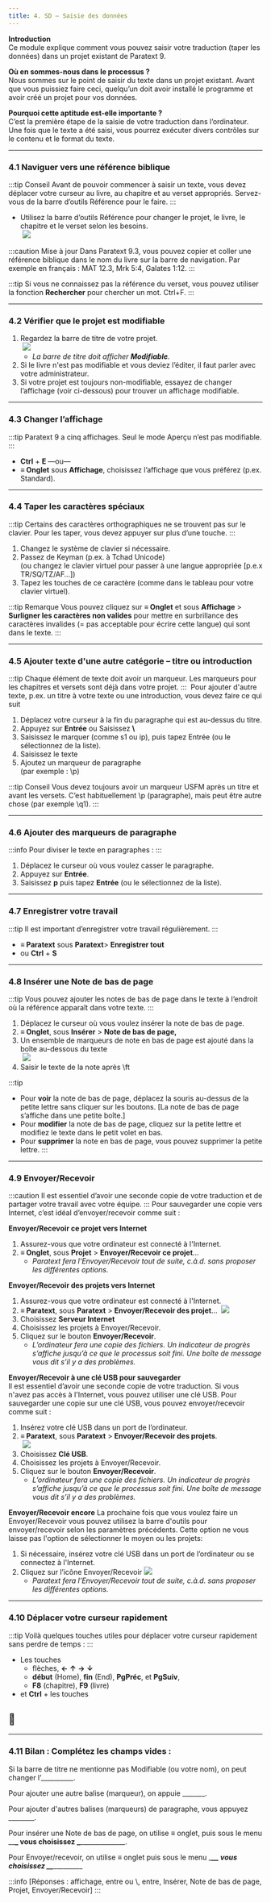 ```yaml
---
title: 4. SD – Saisie des données
---
```

**Introduction**  
Ce module explique comment vous pouvez saisir votre traduction (taper les données) dans un projet existant de Paratext 9.

**Où en sommes-nous dans le processus ?**  
Nous sommes sur le point de saisir du texte dans un projet existant. Avant que vous puissiez faire ceci, quelqu’un doit avoir installé le programme et avoir créé un projet pour vos données.

**Pourquoi cette aptitude est-elle importante ?**  
C’est la première étape de la saisie de votre traduction dans l’ordinateur. Une fois que le texte a été saisi, vous pourrez exécuter divers contrôles sur le contenu et le format du texte.


----
### 4.1 Naviguer vers une référence biblique
:::tip Conseil
Avant de pouvoir commencer à saisir un texte, vous devez déplacer votre curseur au livre, au chapitre et au verset appropriés. Servez-vous de la barre d’outils Référence pour le faire.
:::
-  Utilisez la barre d’outils Référence pour changer le projet, le livre, le chapitre et le verset selon les besoins.  
    ![](../media/e6a2eade32ae08b8c14d16d1520b306d.png)

:::caution Mise à jour
Dans Paratext 9.3, vous pouvez copier et coller une référence biblique dans le nom du livre sur la barre de navigation. Par exemple en français : MAT 12.3, Mrk 5:4, Galates 1:12. 
:::


:::tip
Si vous ne connaissez pas la référence du verset, vous pouvez utiliser la fonction **Rechercher** pour chercher un mot. Ctrl+F.
:::


----
### 4.2 Vérifier que le projet est modifiable

1.  Regardez la barre de titre de votre projet.  
    ![](../media/6e84d9126774350678147317a1c4c20e.png)  
     -   *La barre de titre doit afficher **Modifiable**.*
1.  Si le livre n'est pas modifiable et vous deviez l’éditer, il faut parler avec votre administrateur.
1.  Si votre projet est toujours non-modifiable, essayez de changer l’affichage (voir ci-dessous) pour trouver un affichage modifiable.


----
### 4.3 Changer l’affichage

:::tip
Paratext 9 a cinq affichages. Seul le mode Aperçu n’est pas modifiable.
:::

-  **Ctrl** + **E** —ou—
-  **≡ Onglet** sous **Affichage**, choisissez l’affichage que vous préférez (p.ex. Standard).


----
### 4.4 Taper les caractères spéciaux

:::tip
Certains des caractères orthographiques ne se trouvent pas sur le clavier. Pour les taper, vous devez appuyer sur plus d’une touche.
:::

1.  Changez le système de clavier si nécessaire.
1.  Passez de Keyman (p.ex. à Tchad Unicode)  
    (ou changez le clavier virtuel pour passer à une langue appropriée [p.e.x TR/SQ/TZ/AF…])
1.  Tapez les touches de ce caractère (comme dans le tableau pour votre clavier virtuel).

:::tip Remarque
Vous pouvez cliquez sur **≡ Onglet** et sous **Affichage** \> **Surligner les caractères non valides** pour mettre en surbrillance des caractères invalides (= pas acceptable pour écrire cette langue) qui sont dans le texte.
:::

----
### 4.5 Ajouter texte d'une autre catégorie – titre ou introduction

:::tip
Chaque élément de texte doit avoir un marqueur. Les marqueurs pour les chapitres et versets sont déjà dans votre projet. 
::: 
Pour ajouter d'autre texte, p.ex. un titre à votre texte ou une introduction, vous devez faire ce qui suit

1.  Déplacez votre curseur à la fin du paragraphe qui est au-dessus du titre.
1.  Appuyez sur **Entrée** ou Saisissez **\\**
1.  Saisissez le marquer (comme s1 ou ip), puis tapez Entrée (ou le sélectionnez de la liste).
1.  Saisissez le texte
1.  Ajoutez un marqueur de paragraphe  
    (par exemple : \\p)

:::tip Conseil
Vous devez toujours avoir un marqueur USFM après un titre et avant les versets. C’est habituellement \\p (paragraphe), mais peut être autre chose (par exemple \\q1).
:::

----
### 4.6 Ajouter des marqueurs de paragraphe

:::info
Pour diviser le texte en paragraphes : 
:::

1.  Déplacez le curseur où vous voulez casser le paragraphe.
1.  Appuyez sur **Entrée**.
1.  Saisissez **p** puis tapez **Entrée** (ou le sélectionnez de la liste).


----
### 4.7 Enregistrer votre travail

:::tip
Il est important d’enregistrer votre travail régulièrement.
:::

-  **≡ Paratext** sous **Paratext**\> **Enregistrer tout**
-  ou **Ctrl** + **S**


----
### 4.8 Insérer une Note de bas de page

:::tip
Vous pouvez ajouter les notes de bas de page dans le texte à l’endroit où la référence apparaît dans votre texte.
:::

1.  Déplacez le curseur où vous voulez insérer la note de bas de page.
1.  **≡ Onglet**, sous **Insérer** \> **Note de bas de page,**
1.  Un ensemble de marqueurs de note en bas de page est ajouté dans la boîte au-dessous du texte  
    ![](../media/2b33a4d17a03ff35921422daecbb4331.png)
1.  Saisir le texte de la note après \\ft

:::tip
- Pour **voir** la note de bas de page, déplacez la souris au-dessus de la petite lettre sans cliquer sur les boutons. [La note de bas de page s’affiche dans une petite boîte.]
- Pour **modifier** la note de bas de page, cliquez sur la petite lettre et modifiez le texte dans le petit volet en bas.
- Pour **supprimer** la note en bas de page, vous pouvez supprimer la petite lettre.
:::


----
### 4.9 Envoyer/Recevoir

:::caution
Il est essentiel d’avoir une seconde copie de votre traduction et de partager votre travail avec votre équipe. 
:::
Pour sauvegarder une copie vers Internet, c’est idéal d’envoyer/recevoir comme suit :

**Envoyer/Recevoir ce projet vers Internet**
1.  Assurez-vous que votre ordinateur est connecté à l'Internet.
1.  **≡ Onglet**, sous **Projet** \> **Envoyer/Recevoir ce projet**…  
     -  *Paratext fera l'Envoyer/Recevoir tout de suite, c.à.d. sans proposer les différentes options.*

**Envoyer/Recevoir des projets vers Internet**
1.  Assurez-vous que votre ordinateur est connecté à l'Internet.
1.  **≡ Paratext**, sous **Paratext** \> **Envoyer/Recevoir des projet**…
    ![](../media/973a4f53fef97a18fd80486e7be84a0e.png)
1.  Choisissez **Serveur Internet**
1.  Choisissez les projets à Envoyer/Recevoir.
1.  Cliquez sur le bouton **Envoyer/Recevoir**.  
     -  *L’ordinateur fera une copie des fichiers. Un indicateur de progrès s’affiche jusqu’à ce que le processus soit fini. Une boîte de message vous dit s’il y a des problèmes.*

**Envoyer/Recevoir à une clé USB pour sauvegarder**  
Il est essentiel d’avoir une seconde copie de votre traduction. Si vous n'avez pas accès à l'Internet, vous pouvez utiliser une clé USB. Pour sauvegarder une copie sur une clé USB, vous pouvez envoyer/recevoir comme suit :

1.  Insérez votre clé USB dans un port de l’ordinateur.
1.  **≡ Paratext**, sous **Paratext** \> **Envoyer/Recevoir des projets**.  
    ![](../media/92695806a3bb9483663cc3437720f21e.png)
1.  Choisissez **Clé USB**.
1.  Choisissez les projets à Envoyer/Recevoir.
1.  Cliquez sur le bouton **Envoyer/Recevoir**.  
     -  *L’ordinateur fera une copie des fichiers. Un indicateur de progrès s’affiche jusqu’à ce que le processus soit fini. Une boîte de message vous dit s’il y a des problèmes.*

**Envoyer/Recevoir encore**
La prochaine fois que vous voulez faire un Envoyer/Recevoir vous pouvez utilisez la barre d'outils pour envoyer/recevoir selon les paramètres précédents. Cette option ne vous laisse pas l'option de sélectionner le moyen ou les projets:

1.  Si nécessaire, insérez votre clé USB dans un port de l’ordinateur ou se connectez à l'Internet.
1.  Cliquez sur l’icône Envoyer/Recevoir ![](../media/1ef2ba0646b2eb0477c00f3ef38057f4.png)  
     -   *Paratext fera l'Envoyer/Recevoir tout de suite, c.à.d. sans proposer les différentes options.*


----
### 4.10 Déplacer votre curseur rapidement
:::tip
Voilà quelques touches utiles pour déplacer votre curseur rapidement sans perdre de temps :
:::
-  Les touches
   -  flèches, **←** **↑** **→** **↓**  
     -  **début** (Home), **fin** (End), **PgPréc**, et **PgSuiv**,  
     -  **F8** (chapitre), **F9** (livre)
-  et **Ctrl** + les touches


## :page_facing_up:

----
### 4.11 Bilan : Complétez les champs vides :

Si la barre de titre ne mentionne pas Modifiable (ou votre nom), on peut changer l’__________.

Pour ajouter une autre balise (marqueur), on appuie \_______.

Pour ajouter d'autres balises (marqueurs) de paragraphe, vous appuyez \________.

Pour insérer une Note de bas de page, on utilise ≡ onglet, puis sous le menu \_\_**\_ vous choisissez \_**\______________.

Pour Envoyer/recevoir, on utilise ≡ onglet puis sous le menu \____\_**\_ vous choisissez \_**\____________\_

:::info
[Réponses : affichage, entre ou \\, entre, Insérer, Note de bas de page, Projet, Envoyer/Recevoir]
:::